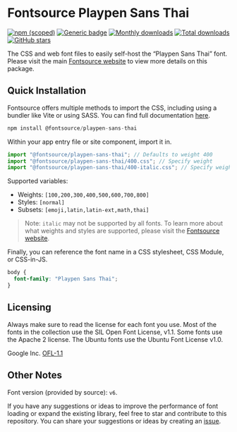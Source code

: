 # Fontsource Playpen Sans Thai

[![npm (scoped)](https://img.shields.io/npm/v/@fontsource/playpen-sans-thai?color=brightgreen)](https://www.npmjs.com/package/@fontsource/playpen-sans-thai) [![Generic badge](https://img.shields.io/badge/fontsource-passing-brightgreen)](https://github.com/fontsource/fontsource) [![Monthly downloads](https://badgen.net/npm/dm/@fontsource/playpen-sans-thai)](https://github.com/fontsource/fontsource) [![Total downloads](https://badgen.net/npm/dt/@fontsource/playpen-sans-thai)](https://github.com/fontsource/fontsource) [![GitHub stars](https://img.shields.io/github/stars/fontsource/fontsource.svg?style=social&label=Star)](https://github.com/fontsource/fontsource/stargazers)

The CSS and web font files to easily self-host the “Playpen Sans Thai” font. Please visit the main [Fontsource website](https://fontsource.org/fonts/playpen-sans-thai) to view more details on this package.

## Quick Installation

Fontsource offers multiple methods to import the CSS, including using a bundler like Vite or using SASS. You can find full documentation [here](https://fontsource.org/docs/getting-started/introduction).

```javascript
npm install @fontsource/playpen-sans-thai
```

Within your app entry file or site component, import it in.

```javascript
import "@fontsource/playpen-sans-thai"; // Defaults to weight 400
import "@fontsource/playpen-sans-thai/400.css"; // Specify weight
import "@fontsource/playpen-sans-thai/400-italic.css"; // Specify weight and style
```

Supported variables:
- Weights: `[100,200,300,400,500,600,700,800]`
- Styles: `[normal]`
- Subsets: `[emoji,latin,latin-ext,math,thai]`

> Note: `italic` may not be supported by all fonts. To learn more about what weights and styles are supported, please visit the [Fontsource website](https://fontsource.org/fonts/playpen-sans-thai).

Finally, you can reference the font name in a CSS stylesheet, CSS Module, or CSS-in-JS.

```css
body {
  font-family: "Playpen Sans Thai";
}
```

## Licensing
Always make sure to read the license for each font you use. Most of the fonts in the collection use the SIL Open Font License, v1.1. Some fonts use the Apache 2 license. The Ubuntu fonts use the Ubuntu Font License v1.0.

Google Inc.
[OFL-1.1](http://scripts.sil.org/OFL)

## Other Notes
Font version (provided by source): `v6`.

If you have any suggestions or ideas to improve the performance of font loading or expand the existing library, feel free to star and contribute to this repository. You can share your suggestions or ideas by creating an [issue](https://github.com/fontsource/fontsource/issues).